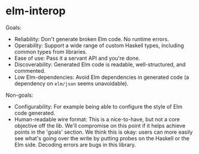 # elm-interop

Goals:

- Reliability: Don't generate broken Elm code. No runtime errors.
- Operability: Support a wide range of custom Haskell types, including common types from libraries.
- Ease of use: Pass it a servant API and you're done.
- Discoverability: Generated Elm code is readable, well-structured, and commented.
- Low Elm-dependencies: Avoid Elm dependencies in generated code (a dependency on `elm/json` seems unavoidable).

Non-goals:

- Configurability: For example being able to configure the style of Elm code generated.
- Human-readable wire format: This is a nice-to-have, but not a core objective off the lib.
  We'll compromise on this point if it helps achieve points in the 'goals' section.
  We think this is okay: users can more easily see what's going over the write by putting probes on the Haskell or the Elm side. Decoding errors are bugs in this library.
